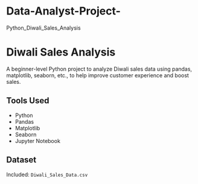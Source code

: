 # Data-Analyst-Project-
Python_Diwali_Sales_Analysis

# Diwali Sales Analysis

A beginner-level Python project to analyze Diwali sales data using pandas, matplotlib, seaborn, etc., to help improve customer experience and boost sales.

## Tools Used
- Python
- Pandas
- Matplotlib
- Seaborn
- Jupyter Notebook

## Dataset
Included: `Diwali_Sales_Data.csv`
